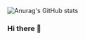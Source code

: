 ![Anurag's GitHub stats](https://github-readme-stats.vercel.app/api?username=TheCuteOwl&hide=contribs,prs)

### Hi there 👋

<!--
**TheCuteOwl/TheCuteOwl** is a ✨ _special_ ✨ repository because its `README.md` (this file) appears on your GitHub profile.

Here are some ideas to get you started:

- 🔭 I’m currently working on ...
- 🌱 I’m currently learning ...
- 👯 I’m looking to collaborate on ...
- 🤔 I’m looking for help with ...
- 💬 Ask me about ...
- 📫 How to reach me: ...
- 😄 Pronouns: ...
- ⚡ Fun fact: ...
-->
